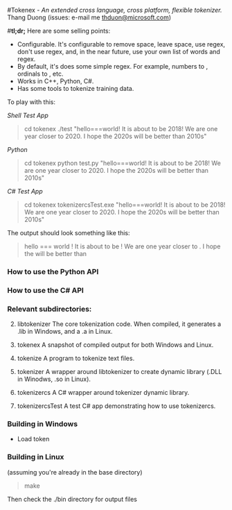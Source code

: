 #Tokenex - *An extended cross language, cross platform, flexible tokenizer.*
Thang Duong
(issues: e-mail me thduon@microsoft.com)


#**tl;dr;**
Here are some selling points:
* Configurable.  It's configurable to remove space, leave space, use regex, don't use regex, and, in the near future, use your own list of words and regex.
* By default, it's does some simple regex.  For example, numbers to <int>, ordinals to <ord>, etc.
* Works in C++, Python, C#.
* Has some tools to tokenize training data.


To play with this:

*Shell Test App*
> cd tokenex
> ./test "hello===world! It is about to be 2018!  We are one year closer to 2020.  I hope the 2020s will be better than 2010s"

*Python*
> cd tokenex
> python test.py "hello===world! It is about to be 2018!  We are one year closer to 2020.  I hope the 2020s will be better than 2010s"

*C# Test App*
> cd tokenex
> tokenizercsTest.exe "hello===world! It is about to be 2018!  We are one year closer to 2020.  I hope the 2020s will be better than 2010s"

The output should look something like this:

> hello === world ! It is about to be <int> ! We are one year closer to <int> . I hope the <decade-year> will be better than <decade-year>


### How to use the Python API



### How to use the C# API




### Relevant subdirectories:
2. libtokenizer
        The core tokenization code.  When compiled, it generates a .lib in Windows, and a .a in Linux.

4. tokenex
        A snapshot of compiled output for both Windows and Linux.

5. tokenize
        A program to tokenize text files.

6. tokenizer
        A wrapper around libtokenizer to create dynamic library (.DLL in Winodws, .so in Linux).

7. tokenizercs
        A C# wrapper around tokenizer dynamic library.

8. tokenizercsTest
        A test C# app demonstrating how to use tokenizercs.

### Building in Windows

* Load token

### Building in Linux

(assuming you're already in the base directory)
> make

Then check the ./bin directory for output files

